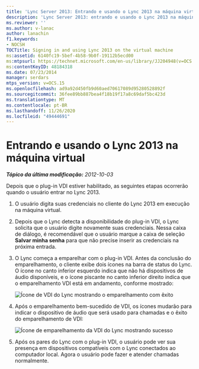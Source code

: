 ```yaml
---
title: 'Lync Server 2013: Entrando e usando o Lync 2013 na máquina virtual'
description: 'Lync Server 2013: entrando e usando o Lync 2013 na máquina virtual.'
ms.reviewer: ''
ms.author: v-lanac
author: lanachin
f1.keywords:
- NOCSH
TOCTitle: Signing in and using Lync 2013 on the virtual machine
ms:assetid: 6140fc19-5bef-4b58-9b0f-19112b5ecd00
ms:mtpsurl: https://technet.microsoft.com/en-us/library/JJ204948(v=OCS.15)
ms:contentKeyID: 48184318
ms.date: 07/23/2014
manager: serdars
mtps_version: v=OCS.15
ms.openlocfilehash: ad9a92d450fb9d60aed70617089d95280528892f
ms.sourcegitcommit: 36fee89bb887bea4f18b19f17a8c69daf5bc423d
ms.translationtype: MT
ms.contentlocale: pt-BR
ms.lasthandoff: 11/26/2020
ms.locfileid: "49444691"
---
```

# <a name="signing-in-and-using-lync-2013-on-the-virtual-machine"></a>Entrando e usando o Lync 2013 na máquina virtual

<div data-xmlns="http://www.w3.org/1999/xhtml">

<div class="topic" data-xmlns="http://www.w3.org/1999/xhtml" data-msxsl="urn:schemas-microsoft-com:xslt" data-cs="https://msdn.microsoft.com/">

<div data-asp="https://msdn2.microsoft.com/asp">



</div>

<div id="mainSection">

<div id="mainBody">

<span> </span>

_**Tópico da última modificação:** 2012-10-03_

Depois que o plug-in VDI estiver habilitado, as seguintes etapas ocorrerão quando o usuário entrar no Lync 2013.

1.  O usuário digita suas credenciais no cliente do Lync 2013 em execução na máquina virtual.

2.  Depois que o Lync detecta a disponibilidade do plug-in VDI, o Lync solicita que o usuário digite novamente suas credenciais. Nessa caixa de diálogo, é recomendável que o usuário marque a caixa de seleção **Salvar minha senha** para que não precise inserir as credenciais na próxima entrada.

3.  O Lync começa a emparelhar com o plug-in VDI. Antes da conclusão do emparelhamento, o cliente exibe dois ícones na barra de status do Lync. O ícone no canto inferior esquerdo indica que não há dispositivos de áudio disponíveis, e o ícone piscante no canto inferior direito indica que o emparelhamento VDI está em andamento, conforme mostrado:
    
    ![Ícone de VDI do Lync mostrando o emparelhamento com êxito](images/JJ204948.303d618c-4bc8-41c4-8553-2475de0d395e(OCS.15).png "Ícone de VDI do Lync mostrando o emparelhamento com êxito")  

4.  Após o emparelhamento bem-sucedido de VDI, os ícones mudarão para indicar o dispositivo de áudio que será usado para chamadas e o êxito do emparelhamento de VDI:
    
    ![Ícone de emparelhamento da VDI do Lync mostrando sucesso](images/JJ204948.57be3387-a3e5-4949-831e-f5ff9fcc5598(OCS.15).png "Ícone de emparelhamento da VDI do Lync mostrando sucesso")  

5.  Após os pares do Lync com o plug-in VDI, o usuário pode ver sua presença em dispositivos compatíveis com o Lync conectados ao computador local. Agora o usuário pode fazer e atender chamadas normalmente.

</div>

<span> </span>

</div>

</div>

</div>

